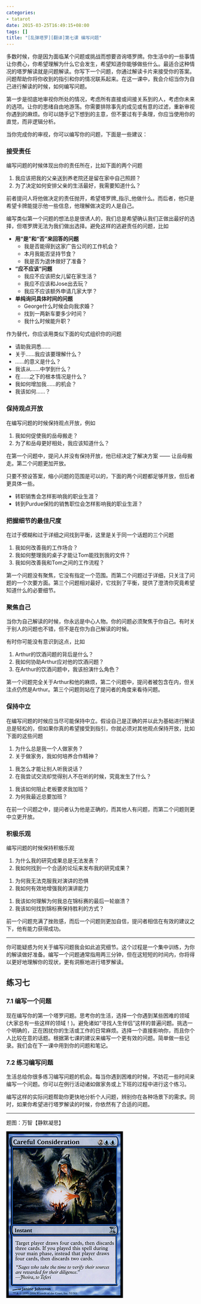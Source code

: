 ```yaml
---
categories:
- tatarot
date: 2015-03-25T16:49:15+08:00
tags: []
title: "[乱弹塔罗][翻译]第七课 编写问题"
---
```


多数时候，你是因为面临某个问题或挑战而想要咨询塔罗牌。你生活中的一些事情让你费心，你希望理解为什么它会发生，希望知道你能够做些什么。最适合这种情况的塔罗解读就是问题解读。你写下一个问题，你通过解读卡片来接受你的答案。问题帮助你将你收到的指引和你的情况联系起来。在这一课中，我会介绍当你为自己进行解读的时候，如何编写问题。

<!--more-->

第一步是彻底地审视你所处的情况，考虑所有直接或间接关系到的人，考虑你未来的选项。让你的思绪自由地游荡。你需要排除事先的成见或有意的过滤，重新审视你遇到的麻烦。你可以随手记下想到的主意，但不要过有于条理，你应当使用你的直觉，而非逻辑分析。

当你完成你的审视，你可以编写你的问题，下面是一些建议：

### 接受责任

编写问题的时候体现出你的责任所在，比如下面的两个问题

1. 我应该把我的父亲送到养老院还是留在家中自己照顾？
2. 为了决定如何安排父亲的生活最好，我需要知道什么？

前者提问人将他做决定的责任抛开，希望塔罗牌_指示_他做什么。而后者，他只是希望卡牌能提示他一些信息，他理解做决定的人是自己。

编写类似第一个问题的想法总是很诱人的，我们总是希望确认我们正做出最好的选择，但塔罗牌无法为我们做出选择。避免这样的逃避责任的问题，比如

+ __用“是”和“否”来回答的问题__
    * 我是否能得到这家广告公司的工作机会？
    * 本月我能否坚持节食？
    * 我是否为退休做好了准备？
+ __“应不应该”问题__
    * 我应不应该把女儿留在家生活？
    * 我应不应该和Jose出去玩？
    * 我应不应该额外申请几家大学？
+ __单纯询问具体时间的问题__
    * George什么时候会向我求婚？
    * 找到一两新车要多少时间？
    * 我什么时候能升职？

作为替代，你应该用类似下面的句式组织你的问题

+ 请助我洞悉……
+ 关于……我应该要理解什么？
+ ……的意义是什么？
+ 我该从……中学到什么？
+ 在……之下的根本情况是什么？
+ 我如何增加我……的机会？
+ 我该如何……？

### 保持观点开放

在编写问题的时候保持观点开放，例如

1. 我如何促使我的岳母搬走？
2. 为了和岳母更好相处，我应该知道什么？

在第一个问题中，提问人并没有保持开放，他已经决定了解决方案 —— 让岳母搬走。第二个问题更加开放。

只要不预设答案，缩小问题的范围是可以的，下面的两个问题都足够开放，但后者更具体一些。

+ 转职销售会怎样影响我的职业生涯？
+ 转到Purdue保险的销售职位会怎样影响我的职业生涯？

### 把握细节的最佳尺度

在过于模糊和过于详细之间找到平衡，这里是关于同一个话题的三个问题

1. 我如何改善我的工作场合？
2. 我如何整理我的桌子才能让Tom能找到我的文件？
3. 我如何改善我和Tom之间的工作流程？

第一个问题没有聚焦，它没有指定一个范围。而第二个问题过于详细，只关注了问题的一个次要方面。第三个问题相对最好，它找到了平衡，提供了澄清你究竟希望知道什么的必要细节。

### 聚焦自己

当你为自己解读的时候，你永远是中心人物。你的问题必须聚焦于你自己。有时关于别人的问题也不错，但不是在你为自己解读的时候。

有时你可能没有意识到这点，比如

1. Arthur的饮酒问题的背后是什么？
2. 我如何协助Arthur应对他的饮酒问题？
3. 在Arthur的饮酒问题中，我该扮演什么角色？

第一个问题完全关于Arthur和他的麻烦，第二个问题中，提问者被包含在内，但关注点仍然是Arthur。第三个问题则站在了提问者的角度来看待问题。

### 保持中立

在编写问题的时候应当尽可能保持中立。假设自己是正确的并以此为基础进行解读总是轻松的，但如果你真的希望接受到指引，你就必须对其他观点保持开放，比如下面的这些问题

1. 为什么总是我一个人做家务？
2. 关于做家务，我如何培养合作精神？

<!---->

1. 我怎么才能让别人听我说话？
2. 在我尝试交流却觉得别人不在听的时候，究竟发生了什么？

<!---->

1. 我该如何阻止老板要求我加班？
2. 为何我最近总要加班？

在前一个问题之中，提问者认为他是正确的，而其他人有问题，而第二个问题则更中立更开放。

### 积极乐观

编写问题的时候保持积极乐观

1. 为什么我的研究成果总是无法发表？
2. 我如何找到一个合适的论坛来发布我的研究成果？

<!---->

1. 为何我无法克服我对演讲的恐惧
2. 我如何有效地增强我的演讲能力

<!---->

1. 我该如何理解为何我总在锦标赛的最后一轮崩溃？
2. 我该如何找到锦标赛保持胜利的方式？

前一个问题充满了挫败感，而后一个问题则更加自信，提问者相信在有效的建议之下，他有能力获得成功。

---

你可能疑惑为何关于编写问题我会如此追究细节。这个过程是一个集中训练，为你的解读做好准备。编写一个问题通常指用两三分钟，但在这短短的时间内，你将得以更好地理解你的现状，更有洞察地进行塔罗解读。


## 练习七

### 7.1 编写一个问题

现在编写你的第一个塔罗问题。思考你的生活，选择一个你遇到某些困难的领域(大家总有一些这样的领域！)。避免诸如“寻找人生伴侣”这样的普遍问题。挑选一个明确的，正在困扰你的生活或工作的日常麻烦。选择一个直接影响你，而且你个人比较在意的话题。根据第七课的建议来编写一个更有效的问题。简单做一些记录。我们会在下一课中用到你的问题和笔记。

### 7.2 练习编写问题

生活总给你很多练习编写问题的机会。每当你遇到困难的时候，不妨花一些时间来编写一个问题。你可以在例行活动诸如做家务或上下班的过程中进行这个练习。

编写这样的实际问题帮助你更快地分析个人问题，辨别你在各种场景下的需求。同时，如果你希望进行塔罗解读的时候，你依然有了合适的问题。



-----


题图：万智【静默凝思】

![](/img/2015-q1/ts52.jpg)



